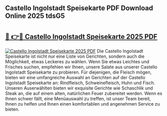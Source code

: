 ## Castello Ingolstadt Speisekarte PDF Download Online 2025 tdsG5

# <h2><a href="http://gcc58r.nevu.top/?p=Castello+Ingolstadt+Speisekarte">🔗 👉🔴 Castello Ingolstadt Speisekarte 2025 PDF</a></h2>

[![Castello Ingolstadt Speisekarte 2025 PDF](https://i.imgur.com/dBaPXMq.png)](http://gcc58r.nevu.top/?p=Castello+Ingolstadt+Speisekarte)
Die Castello Ingolstadt Speisekarte ist nicht nur eine Liste von Gerichten, sondern auch die Möglichkeit, etwas Leckeres zu wählen. Wenn Sie etwas Leichtes und Frisches suchen, empfehlen wir Ihnen, unsere Salate aus unserer Castello Ingolstadt Speisekarte zu probieren. Für diejenigen, die Fleisch mögen, bieten wir eine umfangreiche Auswahl an Gerichten auf der Castello Ingolstadt Speisekarte an: Rindfleisch, Schweinefleisch, Huhn und Fisch. Unseren Auserwählten bieten wir exquisite Gerichte wie Schaschlik und Steak an, die auf einem alten, natürlichen Feuer zubereitet werden. Wenn es Ihnen schwer fällt, eine Menüauswahl zu treffen, ist unser Team bereit, Ihnen zu helfen und Ihnen einen komfortablen und angenehmen Service zu bieten.
